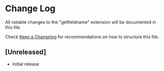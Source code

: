 # Change Log

All notable changes to the "getfieldname" extension will be documented in this file.

Check [Keep a Changelog](http://keepachangelog.com/) for recommendations on how to structure this file.

## [Unreleased]

- Initial release